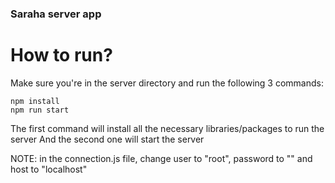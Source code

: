 ### Saraha server app

# How to run?
Make sure you're in the server directory and run the following 3 commands:
```
npm install
npm run start
```
The first command will install all the necessary libraries/packages to run the server
And the second one will start the server

NOTE: in the connection.js file, change user to "root", password to "" and host to "localhost"
